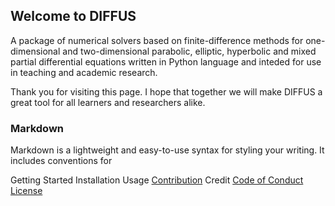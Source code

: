 ## Welcome to DIFFUS

A package of numerical solvers based on finite-difference methods for one-dimensional and two-dimensional parabolic, elliptic, hyperbolic and mixed partial differential equations written in Python language and inteded for use in teaching and academic research.

Thank you for visiting this page. I hope that together we will make DIFFUS a great tool for all learners and researchers alike.

### Markdown

Markdown is a lightweight and easy-to-use syntax for styling your writing. It includes conventions for

Getting Started
Installation
Usage
[Contribution](CONTRIBUTIONS.MD)
Credit
[Code of Conduct](CODE-OF-CONDUCT.MD)
[License](LICENSE.MD)


